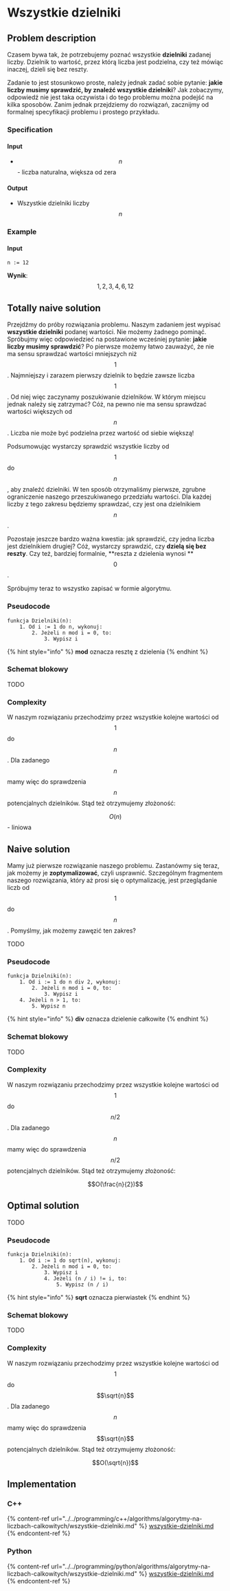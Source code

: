 # Wszystkie dzielniki

## Problem description

Czasem bywa tak, że potrzebujemy poznać wszystkie **dzielniki** zadanej liczby. Dzielnik to wartość, przez którą liczba jest podzielna, czy też mówiąc inaczej, dzieli się bez reszty.

Zadanie to jest stosunkowo proste, należy jednak zadać sobie pytanie: **jakie liczby musimy sprawdzić, by znaleźć wszystkie dzielniki**? Jak zobaczymy, odpowiedź nie jest taka oczywista i do tego problemu można podejść na kilka sposobów. Zanim jednak przejdziemy do rozwiązań, zacznijmy od formalnej specyfikacji problemu i prostego przykładu.

### Specification

#### Input

* $$n$$ - liczba naturalna, większa od zera

#### Output

* Wszystkie dzielniki liczby $$n$$ 

### Example

#### Input

```
n := 12
```

**Wynik**: $$1,2,3,4,6,12$$ 

## Totally naive solution

Przejdźmy do próby rozwiązania problemu. Naszym zadaniem jest wypisać **wszystkie dzielniki** podanej wartości. Nie możemy żadnego pominąć. Spróbujmy więc odpowiedzieć na postawione wcześniej pytanie: **jakie liczby musimy sprawdzić**? Po pierwsze możemy łatwo zauważyć, że nie ma sensu sprawdzać wartości mniejszych niż $$1$$ . Najmniejszy i zarazem pierwszy dzielnik to będzie zawsze liczba $$1$$ . Od niej więc zaczynamy poszukiwanie dzielników. W którym miejscu jednak należy się zatrzymać? Cóż, na pewno nie ma sensu sprawdzać wartości większych od $$n$$. Liczba nie może być podzielna przez wartość od siebie większą!

Podsumowując wystarczy sprawdzić wszystkie liczby od $$1$$ do $$n$$, aby znaleźć dzielniki. W ten sposób otrzymaliśmy pierwsze, zgrubne ograniczenie naszego przeszukiwanego przedziału wartości. Dla każdej liczby z tego zakresu będziemy sprawdzać, czy jest ona dzielnikiem $$n$$.

Pozostaje jeszcze bardzo ważna kwestia: jak sprawdzić, czy jedna liczba jest dzielnikiem drugiej? Cóż, wystarczy sprawdzić, czy **dzielą się bez reszty**. Czy też, bardziej formalnie, **reszta z dzielenia wynosi **$$0$$.

Spróbujmy teraz to wszystko zapisać w formie algorytmu.

### Pseudocode

```
funkcja Dzielniki(n):
    1. Od i := 1 do n, wykonuj:
        2. Jeżeli n mod i = 0, to:
            3. Wypisz i
```

{% hint style="info" %}
**mod** oznacza resztę z dzielenia
{% endhint %}

### Schemat blokowy

TODO

### Complexity

W naszym rozwiązaniu przechodzimy przez wszystkie kolejne wartości od $$1$$ do $$n$$. Dla zadanego $$n$$ mamy więc do sprawdzenia $$n$$ potencjalnych dzielników. Stąd też otrzymujemy złożoność:

$$O(n)$$ - liniowa

## Naive solution

Mamy już pierwsze rozwiązanie naszego problemu. Zastanówmy się teraz, jak możemy je **zoptymalizować**, czyli usprawnić. Szczególnym fragmentem naszego rozwiązania, który aż prosi się o optymalizację, jest przeglądanie liczb od $$1$$ do $$n$$. Pomyślmy, jak możemy zawęzić ten zakres?

TODO

### Pseudocode

```
funkcja Dzielniki(n):
    1. Od i := 1 do n div 2, wykonuj:
        2. Jeżeli n mod i = 0, to:
            3. Wypisz i
    4. Jeżeli n > 1, to:
        5. Wypisz n
```

{% hint style="info" %}
**div** oznacza dzielenie całkowite
{% endhint %}

### Schemat blokowy

TODO

### Complexity

W naszym rozwiązaniu przechodzimy przez wszystkie kolejne wartości od $$1$$ do $$n/2$$ . Dla zadanego $$n$$ mamy więc do sprawdzenia $$n/2$$ potencjalnych dzielników. Stąd też otrzymujemy złożoność:

$$O(\frac{n}{2})$$

## Optimal solution

TODO

### Pseudocode

```
funkcja Dzielniki(n):
    1. Od i := 1 do sqrt(n), wykonuj:
        2. Jeżeli n mod i = 0, to:
            3. Wypisz i
            4. Jeżeli (n / i) != i, to:
                5. Wypisz (n / i)
```

{% hint style="info" %}
**sqrt** oznacza pierwiastek
{% endhint %}

### Schemat blokowy

TODO

### Complexity

W naszym rozwiązaniu przechodzimy przez wszystkie kolejne wartości od $$1$$ do $$\sqrt{n}$$ . Dla zadanego $$n$$ mamy więc do sprawdzenia $$\sqrt{n}$$ potencjalnych dzielników. Stąd też otrzymujemy złożoność:

$$O(\sqrt{n})$$

## Implementation

### C++

{% content-ref url="../../programming/c++/algorithms/algorytmy-na-liczbach-calkowitych/wszystkie-dzielniki.md" %}
[wszystkie-dzielniki.md](../../programming/c++/algorithms/algorytmy-na-liczbach-calkowitych/wszystkie-dzielniki.md)
{% endcontent-ref %}

### Python

{% content-ref url="../../programming/python/algorithms/algorytmy-na-liczbach-calkowitych/wszystkie-dzielniki.md" %}
[wszystkie-dzielniki.md](../../programming/python/algorithms/algorytmy-na-liczbach-calkowitych/wszystkie-dzielniki.md)
{% endcontent-ref %}
